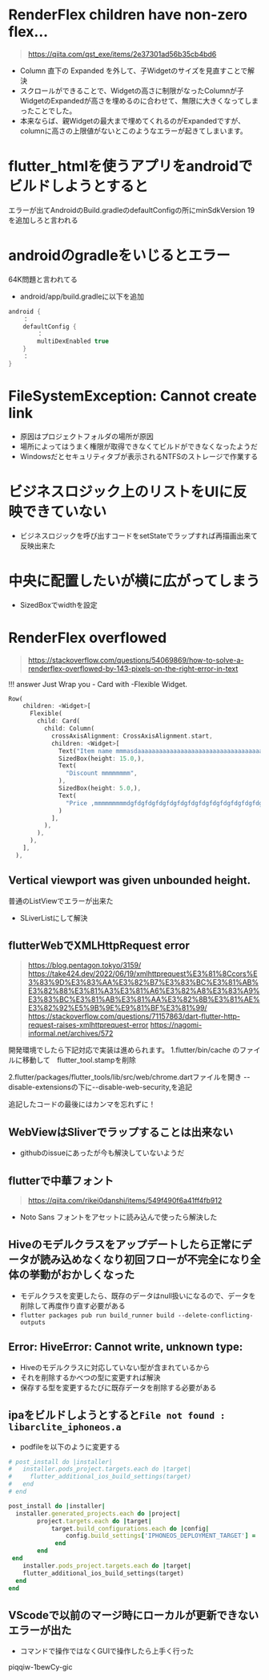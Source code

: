 
# RenderFlex children have non-zero flex...
>https://qiita.com/qst_exe/items/2e37301ad56b35cb4bd6
- Column 直下の Expanded を外して、子Widgetのサイズを見直すことで解決
- スクロールができることで、Widgetの高さに制限がなったColumnが子WidgetのExpandedが高さを埋めるのに合わせて、無限に大きくなってしまったことでした。
- 本来ならば、親Widgetの最大まで埋めてくれるのがExpandedですが、columnに高さの上限値がないとこのようなエラーが起きてしまいます。

# flutter_htmlを使うアプリをandroidでビルドしようとすると
エラーが出てAndroidのBuild.gradleのdefaultConfigの所にminSdkVersion 19を追加しろと言われる

# androidのgradleをいじるとエラー
64K問題と言われてる
- android/app/build.gradleに以下を追加
```gradle
android {
    ：
    defaultConfig {
        ：
        multiDexEnabled true
    }
    ：
}
```
# FileSystemException: Cannot create link
- 原因はプロジェクトフォルダの場所が原因
- 場所によってはうまく権限が取得できなくてビルドができなくなったようだ
- Windowsだとセキュリティタブが表示されるNTFSのストレージで作業する

# ビジネスロジック上のリストをUIに反映できていない
- ビジネスロジックを呼び出すコードをsetStateでラップすれば再描画出来て反映出来た

# 中央に配置したいが横に広がってしまう
- SizedBoxでwidthを設定

# RenderFlex overflowed
>https://stackoverflow.com/questions/54069869/how-to-solve-a-renderflex-overflowed-by-143-pixels-on-the-right-error-in-text

!!! answer Just Wrap you - Card with -Flexible Widget.
```dart
Row(
    children: <Widget>[
      Flexible(
        child: Card(
          child: Column(
            crossAxisAlignment: CrossAxisAlignment.start,
            children: <Widget>[
              Text("Item name mmmasdaaaaaaaaaaaaaaaaaaaaaaaaaaaaaaaaaaaaaaaaaammmmmm"),
              SizedBox(height: 15.0,),
              Text(
                "Discount mmmmmmmm",
              ),
              SizedBox(height: 5.0,),
              Text(
                "Price ,mmmmmmmmmdgfdgfdgfdgfdgfdgfdgfdgfdgfdgfdgfdgfdgfdgfdgfdgfdgfdgfdgfdgfdgfdgfdgfdgfdgfdgfdgfdgfdgfdgfdgfdgfdgfdgfdgfdgfdgfmmmmmmmmm",
              )
            ],
          ),
        ),
      ),
    ],
  ),
```
## Vertical viewport was given unbounded height.
普通のListViewでエラーが出来た
- SLiverListにして解決

## flutterWebでXMLHttpRequest error 
>https://blog.pentagon.tokyo/3159/
>https://take424.dev/2022/06/19/xmlhttprequest%E3%81%8Ccors%E3%83%9D%E3%83%AA%E3%82%B7%E3%83%BC%E3%81%AB%E3%82%88%E3%81%A3%E3%81%A6%E3%82%A8%E3%83%A9%E3%83%BC%E3%81%AB%E3%81%AA%E3%82%8B%E3%81%AE%E3%82%92%E5%9B%9E%E9%81%BF%E3%81%99/
>https://stackoverflow.com/questions/71157863/dart-flutter-http-request-raises-xmlhttprequest-error
>https://nagomi-informal.net/archives/572

開発環境でしたら下記対応で実装は進められます。
1.flutter/bin/cache のファイルに移動して　flutter_tool.stampを削除

2.flutter/packages/flutter_tools/lib/src/web/chrome.dartファイルを開き
--disable-extensionsの下に--disable-web-security,を追記

追記したコードの最後にはカンマを忘れずに！

## WebViewはSliverでラップすることは出来ない
- githubのissueにあったが今も解決していないようだ

## flutterで中華フォント
>https://qiita.com/rikei0danshi/items/549f490f6a41ff4fb912
- Noto Sans フォントをアセットに読み込んで使ったら解決した

## Hiveのモデルクラスをアップデートしたら正常にデータが読み込めなくなり初回フローが不完全になり全体の挙動がおかしくなった
- モデルクラスを変更したら、既存のデータはnull扱いになるので、データを削除して再度作り直す必要がある
- `flutter packages pub run build_runner build --delete-conflicting-outputs`

## Error: HiveError: Cannot write, unknown type:
- Hiveのモデルクラスに対応していない型が含まれているから
- それを削除するかべつの型に変更すれば解決
- 保存する型を変更するたびに既存データを削除する必要がある

## ipaをビルドしようとすると`File not found : libarclite_iphoneos.a`
- podfileを以下のように変更する
```ruby
# post_install do |installer|
#   installer.pods_project.targets.each do |target|
#     flutter_additional_ios_build_settings(target)
#   end
# end

post_install do |installer|
  installer.generated_projects.each do |project|
        project.targets.each do |target|
            target.build_configurations.each do |config|
                config.build_settings['IPHONEOS_DEPLOYMENT_TARGET'] = '13.0'
             end
        end
 end
    installer.pods_project.targets.each do |target|
    flutter_additional_ios_build_settings(target)
  end
end
```
## VScodeで以前のマージ時にローカルが更新できないエラーが出た
- コマンドで操作ではなくGUIで操作したら上手く行った


piqqiw-1bewCy-gic